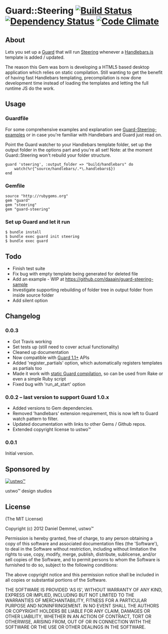 # Guard::Steering [![Build Status](https://secure.travis-ci.org/ustwo/guard-steering.png)](http://travis-ci.org/ustwo/guard-steering) [![Dependency Status](https://gemnasium.com/ustwo/guard-steering.png)](https://gemnasium.com/ustwo/guard-steering) [![Code Climate](https://codeclimate.com/badge.png)](https://codeclimate.com/github/ustwo/guard-steering)

## About

Lets you set up a [Guard](https://github.com/guard/guard) that will run [Steering](https://github.com/pixeltrix/steering) whenever a [Handlebars.js](https://github.com/wycats/handlebars.js) template is added / updated.

The reason this Gem was born is developing a HTML5 based desktop application which relies on static compilation. Still wanting to get the benefit of having fast Handlebars templating, precompilation is now done development time instead of loading the templates and letting the full runtime JS do the work.

## Usage

### Guardfile

For some comprehensive examples and explanation see [Guard-Steering-examples](https://github.com/daaain/guard-steering-examples) or in case you're familiar with Handlebars and Guard just read on.

Point the Guard watcher to your Handlebars template folder, set up the output folder in the options part and you're all set! Note: at the moment Guard::Steering won't rebuild your folder structure.

	guard 'steering', :output_folder => "build/handlebars" do
	 	watch(%r{^source/handlebars/.*\.handlebars$})
	end

### Gemfile

    source "http://rubygems.org"
    gem "guard"
    gem "steering"
    gem "guard-steering"

### Set up Guard and let it run

    $ bundle install
    $ bundle exec guard init steering
    $ bundle exec guard

## Todo

* Finish test suite
* Fix bug with empty template being generated for deleted file
* Add an example - WIP at https://github.com/daaain/guard-steering-sample
* Investigate supporting rebuilding of folder tree in output folder from inside source folder
* Add silent option

## Changelog

### 0.0.3
* Got Travis working
* Set tests up (still need to cover actual functionality)
* Cleaned up documentation
* Now compatible with [Guard 1.1+](https://github.com/guard/guard/wiki/Upgrade-guide-for-existing-guards-to-Guard-v1.1) APIs
* Added 'register_partials' option, which automatically registers templates as partials too
* Made it work with [static Guard compilation](https://github.com/guard/guard/wiki/Guard-Cookbook), so can be used from Rake or even a simple Ruby script
* Fixed bug with 'run_at_start' option

### 0.0.2 – last version to support Guard 1.0.x

* Added versions to Gem dependencies.
* Removed 'handlebars' extension requirement, this is now left to Guard watch pattern to filter.
* Updated documentation with links to other Gems / Github repos.
* Extended copyright license to ustwo™

### 0.0.1

Initial version.

## Sponsored by
<a href="http://ustwo.co.uk">![ustwo™](http://cache.ustwo.co.uk/wordpress/wp-content/themes/ustwo1.4/images/logo.png)</a>

ustwo™ design studios

## License

(The MIT License)

Copyright (c) 2012 Daniel Demmel, ustwo™

Permission is hereby granted, free of charge, to any person obtaining
a copy of this software and associated documentation files (the
'Software'), to deal in the Software without restriction, including
without limitation the rights to use, copy, modify, merge, publish,
distribute, sublicense, and/or sell copies of the Software, and to
permit persons to whom the Software is furnished to do so, subject to
the following conditions:

The above copyright notice and this permission notice shall be
included in all copies or substantial portions of the Software.

THE SOFTWARE IS PROVIDED 'AS IS', WITHOUT WARRANTY OF ANY KIND,
EXPRESS OR IMPLIED, INCLUDING BUT NOT LIMITED TO THE WARRANTIES OF
MERCHANTABILITY, FITNESS FOR A PARTICULAR PURPOSE AND NONINFRINGEMENT.
IN NO EVENT SHALL THE AUTHORS OR COPYRIGHT HOLDERS BE LIABLE FOR ANY
CLAIM, DAMAGES OR OTHER LIABILITY, WHETHER IN AN ACTION OF CONTRACT,
TORT OR OTHERWISE, ARISING FROM, OUT OF OR IN CONNECTION WITH THE
SOFTWARE OR THE USE OR OTHER DEALINGS IN THE SOFTWARE.
